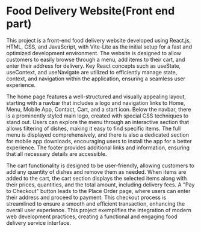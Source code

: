  # Food Delivery Website(Front end part)

This project is a front-end food delivery website developed using React.js, HTML, CSS, and JavaScript, with Vite-Lite as the initial setup for a fast and optimized development environment. The website is designed to allow customers to easily browse through a menu, add items to their cart, and enter their address for delivery. Key React concepts such as useState, useContext, and useNavigate are utilized to efficiently manage state, context, and navigation within the application, ensuring a seamless user experience.

The home page features a well-structured and visually appealing layout, starting with a navbar that includes a logo and navigation links to Home, Menu, Mobile App, Contact, Cart, and a start icon. Below the navbar, there is a prominently styled main logo, created with special CSS techniques to stand out. Users can explore the menu through an interactive section that allows filtering of dishes, making it easy to find specific items. The full menu is displayed comprehensively, and there is also a dedicated section for mobile app downloads, encouraging users to install the app for a better experience. The footer provides additional links and information, ensuring that all necessary details are accessible.

The cart functionality is designed to be user-friendly, allowing customers to add any quantity of dishes and remove them as needed. When items are added to the cart, the cart section displays the selected items along with their prices, quantities, and the total amount, including delivery fees. A "Pay to Checkout" button leads to the Place Order page, where users can enter their address and proceed to payment. This checkout process is streamlined to ensure a smooth and efficient transaction, enhancing the overall user experience. This project exemplifies the integration of modern web development practices, creating a functional and engaging food delivery service interface.
